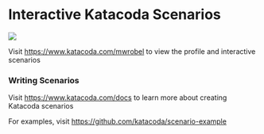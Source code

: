 # Interactive Katacoda Scenarios

[![](http://shields.katacoda.com/katacoda/mwrobel/count.svg)](https://www.katacoda.com/mwrobel "Get your profile on Katacoda.com")

Visit https://www.katacoda.com/mwrobel to view the profile and interactive scenarios

### Writing Scenarios
Visit https://www.katacoda.com/docs to learn more about creating Katacoda scenarios

For examples, visit https://github.com/katacoda/scenario-example
